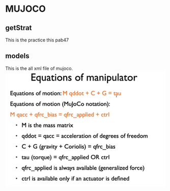 # MUJOCO
## getStrat
This is the practice this pab47
## models
This is the all xml file of mujoco.
![trajectory generation](./image/img1.png)



